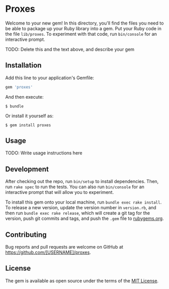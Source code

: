 # Proxes

Welcome to your new gem! In this directory, you'll find the files you need to be able to package up your Ruby library into a gem. Put your Ruby code in the file `lib/proxes`. To experiment with that code, run `bin/console` for an interactive prompt.

TODO: Delete this and the text above, and describe your gem

## Installation

Add this line to your application's Gemfile:

```ruby
gem 'proxes'
```

And then execute:

    $ bundle

Or install it yourself as:

    $ gem install proxes

## Usage

TODO: Write usage instructions here

## Development

After checking out the repo, run `bin/setup` to install dependencies. Then, run `rake spec` to run the tests. You can also run `bin/console` for an interactive prompt that will allow you to experiment.

To install this gem onto your local machine, run `bundle exec rake install`. To release a new version, update the version number in `version.rb`, and then run `bundle exec rake release`, which will create a git tag for the version, push git commits and tags, and push the `.gem` file to [rubygems.org](https://rubygems.org).

## Contributing

Bug reports and pull requests are welcome on GitHub at https://github.com/[USERNAME]/proxes.


## License

The gem is available as open source under the terms of the [MIT License](http://opensource.org/licenses/MIT).

